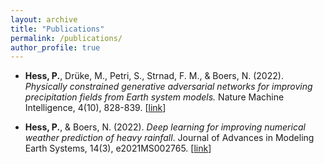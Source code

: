 ```yaml
---
layout: archive
title: "Publications"
permalink: /publications/
author_profile: true
---
```


- __Hess, P.__, Drüke, M., Petri, S., Strnad, F. M., & Boers, N. (2022). *Physically constrained generative adversarial networks for improving precipitation fields from Earth system models.* Nature Machine Intelligence, 4(10), 828-839. [[link](https://www.nature.com/articles/s42256-022-00540-1)]

- __Hess, P.__, & Boers, N. (2022). *Deep learning for improving numerical weather prediction of heavy rainfall*. Journal of Advances in Modeling Earth Systems, 14(3), e2021MS002765. [[link](https://agupubs.onlinelibrary.wiley.com/doi/pdf/10.1029/2021MS002765)]
